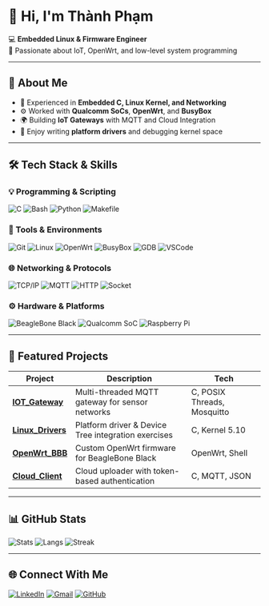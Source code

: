 <!-- Profile README cho Thanh Phạm -->

# 👋 Hi, I'm Thành Phạm  

💻 **Embedded Linux & Firmware Engineer**  
🚀 Passionate about IoT, OpenWrt, and low-level system programming  

---

## 🧠 About Me  
- 🔧 Experienced in **Embedded C, Linux Kernel, and Networking**  
- ⚙️ Worked with **Qualcomm SoCs**, **OpenWrt**, and **BusyBox**  
- 🌍 Building **IoT Gateways** with MQTT and Cloud Integration  
- 🧩 Enjoy writing **platform drivers** and debugging kernel space  

---

## 🛠️ Tech Stack & Skills

### 💡 Programming & Scripting  
![C](https://img.shields.io/badge/-C-00599C?style=flat-square&logo=c&logoColor=white)
![Bash](https://img.shields.io/badge/-Bash-121011?style=flat-square&logo=gnu-bash&logoColor=white)
![Python](https://img.shields.io/badge/-Python-3776AB?style=flat-square&logo=python&logoColor=white)
![Makefile](https://img.shields.io/badge/-Makefile-6E4C13?style=flat-square&logo=cmake&logoColor=white)

### 🧰 Tools & Environments  
![Git](https://img.shields.io/badge/-Git-F05032?style=flat-square&logo=git&logoColor=white)
![Linux](https://img.shields.io/badge/-Linux-FCC624?style=flat-square&logo=linux&logoColor=black)
![OpenWrt](https://img.shields.io/badge/-OpenWrt-00B5E2?style=flat-square&logo=openwrt&logoColor=white)
![BusyBox](https://img.shields.io/badge/-BusyBox-4EAA25?style=flat-square&logo=linux&logoColor=white)
![GDB](https://img.shields.io/badge/-GDB-007396?style=flat-square&logo=gnu&logoColor=white)
![VSCode](https://img.shields.io/badge/-VS%20Code-007ACC?style=flat-square&logo=visualstudiocode&logoColor=white)

### 🌐 Networking & Protocols  
![TCP/IP](https://img.shields.io/badge/-TCP/IP-1572B6?style=flat-square)
![MQTT](https://img.shields.io/badge/-MQTT-660066?style=flat-square&logo=eclipsemosquitto&logoColor=white)
![HTTP](https://img.shields.io/badge/-HTTP-5A9BD5?style=flat-square)
![Socket](https://img.shields.io/badge/-Sockets-FF6C37?style=flat-square&logo=socketdotio&logoColor=white)

### ⚙️ Hardware & Platforms  
![BeagleBone Black](https://img.shields.io/badge/-BeagleBone%20Black-FF6600?style=flat-square)
![Qualcomm SoC](https://img.shields.io/badge/-Qualcomm%20SoC-3253DC?style=flat-square)
![Raspberry Pi](https://img.shields.io/badge/-Raspberry%20Pi-A22846?style=flat-square&logo=raspberrypi&logoColor=white)

---

## 🚀 Featured Projects  

| Project | Description | Tech |
|----------|--------------|------|
| [**IOT_Gateway**](https://github.com/Thanhphammmm/IOT_Gateway) | Multi-threaded MQTT gateway for sensor networks | C, POSIX Threads, Mosquitto |
| [**Linux_Drivers**](https://github.com/Thanhphammmm/Linux_Drivers) | Platform driver & Device Tree integration exercises | C, Kernel 5.10 |
| [**OpenWrt_BBB**](https://github.com/Thanhphammmm/OpenWrt_BBB) | Custom OpenWrt firmware for BeagleBone Black | OpenWrt, Shell |
| [**Cloud_Client**](https://github.com/Thanhphammmm/Cloud_Client) | Cloud uploader with token-based authentication | C, MQTT, JSON |

---

## 📊 GitHub Stats  

![Stats](https://github-readme-stats.vercel.app/api?username=Thanhphammmm&show_icons=true&theme=tokyonight&hide_border=true)
![Langs](https://github-readme-stats.vercel.app/api/top-langs/?username=Thanhphammmm&layout=compact&theme=tokyonight&hide_border=true)
![Streak](https://github-readme-streak-stats.herokuapp.com/?user=Thanhphammmm&theme=tokyonight&hide_border=true)

---

## 🌐 Connect With Me  
[![LinkedIn](https://img.shields.io/badge/-LinkedIn-blue?style=flat-square&logo=linkedin)](https://www.linkedin.com/in/your-profile)
[![Gmail](https://img.shields.io/badge/-Gmail-D14836?style=flat-square&logo=gmail&logoColor=white)](mailto:youremail@gmail.com)
[![GitHub](https://img.shields.io/badge/-GitHub-181717?style=flat-square&logo=github)](https://github.com/Thanhphammmm)
